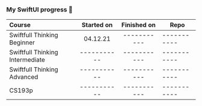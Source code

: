 ### My SwiftUI progress 👾

| Course                              | Started on    | Finished on   | Repo        | 
| :---                                | :----:        | :----:        | ----------- | 
| Swiftfull Thinking Beginner         | 04.12.21      | -----------   | ----------- | 
| Swiftfull Thinking Intermediate     | -----------   | -----------   | ----------- | 
| Swiftfull Thinking Advanced         | -----------   | -----------   | ----------- | 
| CS193p                              | -----------   | -----------   | ----------- | 

